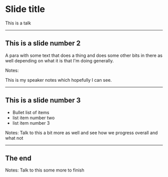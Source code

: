 # Slide title

This is a talk

---

## This is a slide number 2

A para with some text that does a thing and does some other bits in there as
well depending on what it is that I'm doing generally.

Notes:

This is my speaker notes which hopefully I can see.

---

## This is a slide number 3

* Bullet list of items
* list item number two
* list item number 3

Notes:
Talk to this a bit more as well and see how we progress overall and what not

---

## The end

Notes:
Talk to this some more to finish

